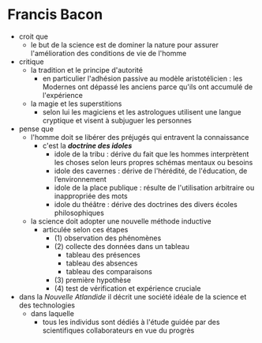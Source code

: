 # Francis Bacon

- croit que
  - le but de la science est de dominer la nature pour assurer l'amélioration des conditions de vie de l'homme
- critique
  - la tradition et le principe d'autorité
    - en particulier l'adhésion passive au modèle aristotélicien : les Modernes ont dépassé les anciens parce qu'ils ont accumulé de l'expérience
  - la magie et les superstitions
    - selon lui les magiciens et les astrologues utilisent une langue cryptique et visent à subjuguer les personnes
- pense que
  - l'homme doit se libérer des préjugés qui entravent la connaissance
    - c'est la ***doctrine des idoles***
      - idole de la tribu : dérive du fait que les hommes interprètent les choses selon leurs propres schémas mentaux ou besoins
      - idole des cavernes : dérive de l'hérédité, de l'éducation, de l’environnement
      - idole de la place publique : résulte de l'utilisation arbitraire ou inappropriée des mots
      - idole du théâtre : dérive des doctrines des divers écoles philosophiques
  - la science doit adopter une nouvelle méthode inductive
    - articulée selon ces étapes
      - (1) observation des phénomènes
      - (2) collecte des données dans un tableau
        - tableau des présences
        - tableau des absences
        - tableau des comparaisons
      - (3) première hypothèse
      - (4) test de vérification et expérience cruciale
- dans la *Nouvelle Atlandide* il décrit une société idéale de la science et des technologies
  - dans laquelle
    - tous les individus sont dédiés à l'étude guidée par des scientifiques collaborateurs en vue du progrès

